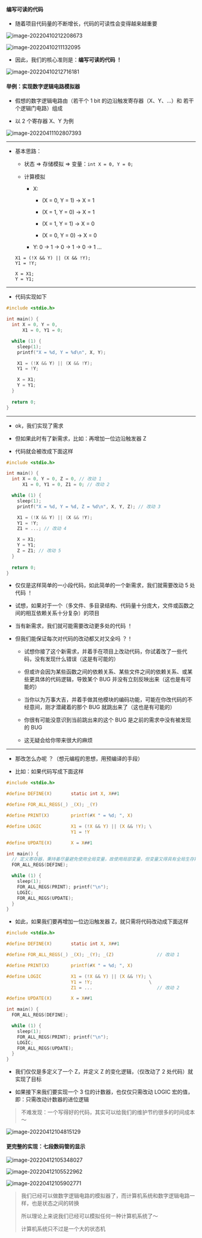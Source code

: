#### 编写可读的代码

- 随着项目代码量的不断增长，代码的可读性会变得越来越重要

![image-20220410212208673](https://aliyun-oss-lpj.oss-cn-qingdao.aliyuncs.com/images/by-picgo/image-20220410212208673.png)

![image-20220410211132095](https://aliyun-oss-lpj.oss-cn-qingdao.aliyuncs.com/images/by-picgo/image-20220410211132095.png)

- 因此，我们的核心准则是：**编写可读的代码 ！**

![image-20220410212716181](https://aliyun-oss-lpj.oss-cn-qingdao.aliyuncs.com/images/by-picgo/image-20220410212716181.png)

#### 举例：实现数字逻辑电路模拟器

- 假想的数字逻辑电路由（若干个 1 bit 的边沿触发寄存器（X、Y、...）和 若干个逻辑门电路）组成

- 以 2 个寄存器 X、Y 为例

![image-20220411102807393](https://aliyun-oss-lpj.oss-cn-qingdao.aliyuncs.com/images/by-picgo/image-20220411102807393.png)

---

- 基本思路：

  - 状态 => 存储模拟 => 变量：`int X = 0, Y = 0;`

  - 计算模拟

    - X: 

      - (X = 0, Y = 1) -> X = 1

      - (X = 1, Y = 0) -> X = 1

      - (X = 1, Y = 1) -> X = 0

      - (X = 0, Y = 0) -> X = 0

    - Y: 0 -> 1 -> 0 -> 1 -> 0 -> 1 ...

  ```
  X1 = (!X && Y) || (X && !Y);
  Y1 = !Y;

  X = X1;
  Y = Y1;
  ```

---

- 代码实现如下

```c
#include <stdio.h>

int main() {
  int X = 0, Y = 0,
      X1 = 0, Y1 = 0;

  while (1) {
    sleep(1);
    printf("X = %d, Y = %d\n", X, Y);

    X1 = (!X && Y) || (X && !Y);
    Y1 = !Y;

    X = X1;
    Y = Y1;
  }
  
  return 0;
}
```

---

- ok，我们实现了需求

- 但如果此时有了新需求，比如：再增加一位边沿触发器 Z

- 代码就会被改成下面这样

```c
#include <stdio.h>

int main() {
  int X = 0, Y = 0, Z = 0, // 改动 1
      X1 = 0, Y1 = 0, Z1 = 0; // 改动 2

  while (1) {
    sleep(1);
    printf("X = %d, Y = %d, Z = %d\n", X, Y, Z); // 改动 3

    X1 = (!X && Y) || (X && !Y);
    Y1 = !Y;
    Z1 = ...; // 改动 4

    X = X1;
    Y = Y1;
    Z = Z1; // 改动 5
  }
  
  return 0;
}
```

- 仅仅是这样简单的一小段代码，如此简单的一个新需求，我们就需要改动 5 处代码 ！

- 试想，如果对于一个（多文件、多目录结构、代码量十分庞大，文件或函数之间的相互依赖关系十分复杂）的项目

- 当有新需求，我们就可能需要改动更多处的代码 ！

- 但我们能保证每次对代码的改动都又对又全吗 ？！

  - 试想你接了这个新需求，并着手在项目上改动代码，你试着改了一些代码，没有发现什么错误（这是有可能的）

  - 但或许会因为某些函数之间的依赖关系、某些文件之间的依赖关系、或某些更具体的代码逻辑，导致某个 BUG 并没有立刻反映出来（这也是有可能的）

  - 当你以为万事大吉，并着手做其他模块的编码功能，可能在你改代码的不经意间，刚才潜藏着的那个 BUG 就跳出来了（这也是有可能的）

  - 你很有可能没意识到当前跳出来的这个 BUG 是之前的需求中没有被发现的 BUG
  
  - 这无疑会给你带来很大的麻烦

---

- 那改怎么办呢 ？（想元编程的思想，用预编译的手段）

- 比如：如果代码写成下面这样

```c
#include <stdio.h>

#define DEFINE(X)       static int X, X##1

#define FOR_ALL_REGS(_) _(X); _(Y)

#define PRINT(X)        printf(#X " = %d; ", X)

#define LOGIC           X1 = (!X && Y) || (X && !Y); \
                        Y1 = !Y

#define UPDATE(X)       X = X##1

int main() {
  // 定义寄存器，秉持着尽量避免使用全局变量，故使用局部变量，但变量又得具有全局生存期，故用 static
  FOR_ALL_REGS(DEFINE);

  while (1) {
    sleep(1);
    FOR_ALL_REGS(PRINT); printf("\n");
    LOGIC;
    FOR_ALL_REGS(UPDATE);
  }
}
```

- 如此，如果我们要再增加一位边沿触发器 Z，就只需将代码改动成下面这样

```c
#include <stdio.h>

#define DEFINE(X)       static int X, X##1

#define FOR_ALL_REGS(_) _(X); _(Y); _(Z)                // 改动 1

#define PRINT(X)        printf(#X " = %d; ", X)

#define LOGIC           X1 = (!X && Y) || (X && !Y); \
                        Y1 = !Y;                     \
                        Z1 = ...                        // 改动 2

#define UPDATE(X)       X = X##1

int main() {
  FOR_ALL_REGS(DEFINE);

  while (1) {
    sleep(1);
    FOR_ALL_REGS(PRINT); printf("\n");
    LOGIC;
    FOR_ALL_REGS(UPDATE);
  }
}
```

- 我们仅仅是多定义了一个 Z，并定义 Z 的变化逻辑，（仅改动了 2 处代码）就实现了目标

- 如果接下来我们要实现一个 3 位的计数器，也仅仅只需改动 LOGIC 宏的值，即：只需改动计数器的进位逻辑

> 不难发现：一个写得好的代码，其实可以给我们的维护节约很多的时间成本～

![image-20220412104815129](https://aliyun-oss-lpj.oss-cn-qingdao.aliyuncs.com/images/by-picgo/image-20220412104815129.png)

#### 更完整的实现：七段数码管的显示

![image-20220412105348027](https://aliyun-oss-lpj.oss-cn-qingdao.aliyuncs.com/images/by-picgo/image-20220412105348027.png)

![image-20220412105522962](https://aliyun-oss-lpj.oss-cn-qingdao.aliyuncs.com/images/by-picgo/image-20220412105522962.png)

![image-20220412105902771](https://aliyun-oss-lpj.oss-cn-qingdao.aliyuncs.com/images/by-picgo/image-20220412105902771.png)

> 我们已经可以做数字逻辑电路的模拟器了，而计算机系统和数字逻辑电路一样，也是状态之间的转换
>
> 所以理论上来说我们已经可以模拟任何一种计算机系统了～
>
> 计算机系统只不过是一个大的状态机
